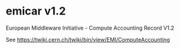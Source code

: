 emicar v1.2
======

European Middleware Initiative - Compute Accounting Record V1.2

See https://twiki.cern.ch/twiki/bin/view/EMI/ComputeAccounting